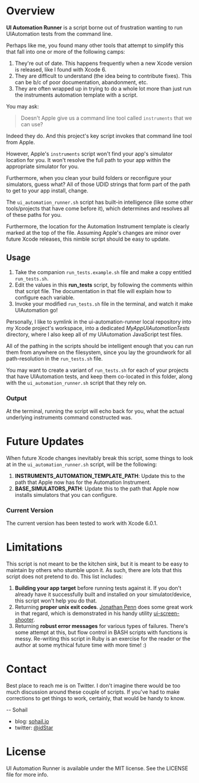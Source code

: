 # Overview

**UI Automation Runner** is a script borne out of frustration wanting to run UIAutomation tests from the command line.

Perhaps like me, you found many other tools that attempt to simplify this that fall into one or more of the following camps:
 
 1. They're out of date. This happens frequently when a new Xcode version is released, like I found with Xcode 6. 
 2. They are difficult to understand (the idea being to contribute fixes). This can be b/c of poor documentation, abandonment, etc.
 3. They are often wrapped up in trying to do a whole lot more than just run the instruments automation template with a script.

You may ask:
> Doesn't Apple give us a command line tool called `instruments` that we can use?

Indeed they do. And this project's key script invokes that command line tool from Apple. 

However, Apple's `instruments` script won't find your app's simulator location for you. It won't resolve the full path to your app within the appropriate simulator for you.

Furthermore, when you clean your build folders or reconfigure your simulators, guess what? All of those UDID strings that form part of the path to get to your app install, change.

The `ui_automation_runner.sh` script has built-in intelligence (like some other tools/projects that have come before it), which determines and resolves all of these paths for you.

Furthermore, the location for the Automation Instrument template is clearly marked at the top of the file. Assuming Apple's changes are minor over future Xcode releases, this nimble script should be easy to update.

## Usage

1. Take the companion `run_tests.example.sh` file and make a copy entitled `run_tests.sh`.
2. Edit the values in this **run_tests** script, by following the comments within that script file. The documentation in that file will explain how to configure each variable.
3. Invoke your modified `run_tests.sh` file in the terminal, and watch it make UIAutomation go!

Personally, I like to symlink in the ui-automation-runner local repository into my Xcode project's workspace, into a dedicated _MyAppUIAutomationTests_ directory, where I also keep all of my UIAutomation JavaScript test files.

All of the pathing in the scripts should be intelligent enough that you can run them from anywhere on the filesystem, since you lay the groundwork for all path-resolution in the `run_tests.sh` file.
  
You may want to create a variant of `run_tests.sh` for each of your projects that have UIAutomation tests, and keep them co-located in this folder, along with the `ui_automation_runner.sh` script that they rely on.

### Output

At the terminal, running the script will echo back for you, what the actual underlying instruments command constructed was. 

# Future Updates 

When future Xcode changes inevitably break this script, some things to look at in the `ui_automation_runner.sh` script, will be the following:

1. **INSTRUMENTS_AUTOMATION_TEMPLATE_PATH**: Update this to the path that Apple now has for the Automation Instrument.
2. **BASE_SIMULATORS_PATH**: Update this to the path that Apple now installs simulators that you can configure.

### Current Version

The current version has been tested to work with Xcode 6.0.1.

# Limitations

This script is not meant to be the kitchen sink, but it is meant to be easy to maintain by others who stumble upon it. As such, there are lots that this script does not pretend to do. This list includes:

1. **Building your app target** before running tests against it. If you don't already have it successfully built and installed on your simulator/device, this script won't help you do that.
2. Returning **proper unix exit codes**. [Jonathan Penn](https://twitter.com/jonathanpenn) does some great work in that regard, which is demonstrated in his handy utility [ui-screen-shooter](https://github.com/jonathanpenn/ui-screen-shooter).
3. Returning **robust error messages** for various types of failures. There's some attempt at this, but flow control in BASH scripts with functions is messy. Re-writing this script in Ruby is an exercise for the reader or the author at some mythical future time with more time! :)


# Contact

Best place to reach me is on Twitter. I don't imagine there would be too much discussion around these couple of scripts. If you've had to make corrections to get things to work, certainly, that would be handy to know.

-- Sohail 

* blog: [sohail.io](http://sohail.io)
* twitter: [@idStar](https://twitter.com/idStar)



# License

UI Automation Runner is available under the MIT license. See the LICENSE file for more info.
